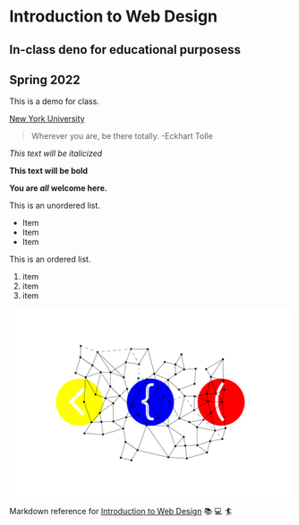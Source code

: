 # Introduction to Web Design
## In-class deno for educational purposess

Spring 2022
------------

This is a demo for class.

[New York University](https://www.nyu.edu/)

> Wherever you are, be there totally. -Eckhart Tolle

*This text will be italicized*

**This text will be bold**

**You are _all_ welcome here.**

This is an unordered list.
- Item
- Item
- Item

This is an ordered list.
1. item
2. item
3. item

![newtork bracketes illustration](network-brackets.png)

Markdown reference for [Introduction to Web Design](https://cs.nyu.edu/courses/spring22/CSCI-UA.0004-003/syllabus/) :books: :computer: :surfer: